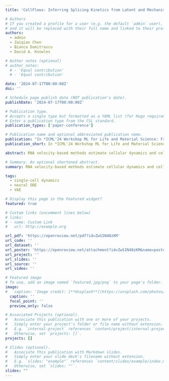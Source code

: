 ```yaml
---
title: 'CellFlows: Inferring Splicing Kinetics from Latent and Mechanistic Cellular Dynamics'

# Authors
# If you created a profile for a user (e.g. the default `admin` user), write the username (folder name) here
# and it will be replaced with their full name and linked to their profile.
authors:
  - admin
  - Zaiqian Chen
  - Bianca Dumitrascu
  - David A. Knowles

# Author notes (optional)
# author_notes:
  # - 'Equal contribution'
  # - 'Equal contribution'

date: '2024-07-17T00:00:00Z'
doi: ''

# Schedule page publish date (NOT publication's date).
publishDate: '2024-07-17T00:00:00Z'

# Publication type.
# Accepts a single type but formatted as a YAML list (for Hugo requirements).
# Enter a publication type from the CSL standard.
publication_types: ['paper-conference']

# Publication name and optional abbreviated publication name.
publication: "In *ICML'24 Workshop ML for Life and Material Science: From Theory to Industry Applications*"
publication_short: In *ICML'24 Workshop ML for Life and Material Science*

abstract: RNA velocity-based methods estimate cellular dynamics and cell developmental trajectories based on spliced and unspliced RNA counts. Although numerous methods have been proposed, RNA velocity-based models vary greatly in their biophysical assumptions, architectures, and use cases. In this work, we introduce a new architecture, CellFlows, which incorporates self-supervised neural dimensionality reduction with the flexibility of neural-based latent time estimation into a mechanistic model, improving model interpretability and accuracy. CellFlows models splicing dynamics to infer gene and context-specific kinetic rates at single-cell resolution and correctly identifies both linear and branching cellular differentiation pathways originating from mouse embryonic stem cells.

# Summary. An optional shortened abstract.
summary: RNA velocity-based methods estimate cellular dynamics and cell developmental trajectories based on spliced and unspliced RNA counts. In this work, we introduce a new architecture, CellFlows, which incorporates self-supervised neural dimensionality reduction with the flexibility of neural-based latent time estimation into a mechanistic model, improving model interpretability and accuracy. CellFlows models splicing dynamics to infer gene and context-specific kinetic rates at single-cell resolution and correctly identifies both linear and branching cellular differentiation pathways originating from mouse embryonic stem cells.

tags:
  - single-cell dynamics
  - neural ODE
  - VAE

# Display this page in the Featured widget?
featured: true

# Custom links (uncomment lines below)
# links:
# - name: Custom Link
#   url: http://example.org

url_pdf: 'https://openreview.net/pdf?id=ZwSIN40zKM'
url_code: ''
url_dataset: ''
url_poster: 'https://openreview.net/attachment?id=ZwSIN40zKM&name=poster'
url_project: ''
url_slides: ''
url_source: ''
url_video: ''

# Featured image
# To use, add an image named `featured.jpg/png` to your page's folder.
image:
#   caption: 'Image credit: [**Unsplash**](https://unsplash.com/photos/pLCdAaMFLTE)'
  caption: ''
  focal_point: ''
  preview_only: false

# Associated Projects (optional).
#   Associate this publication with one or more of your projects.
#   Simply enter your project's folder or file name without extension.
#   E.g. `internal-project` references `content/project/internal-project/index.md`.
#   Otherwise, set `projects: []`.
projects: []

# Slides (optional).
#   Associate this publication with Markdown slides.
#   Simply enter your slide deck's filename without extension.
#   E.g. `slides: "example"` references `content/slides/example/index.md`.
#   Otherwise, set `slides: ""`.
slides: ""
---
```


<!-- {{% callout note %}}
Click the _Cite_ button above to demo the feature to enable visitors to import publication metadata into their reference management software.
{{% /callout %}}

{{% callout note %}}
Create your slides in Markdown - click the _Slides_ button to check out the example.
{{% /callout %}}

Add the publication's **full text** or **supplementary notes** here. You can use rich formatting such as including [code, math, and images](https://docs.hugoblox.com/content/writing-markdown-latex/). -->
